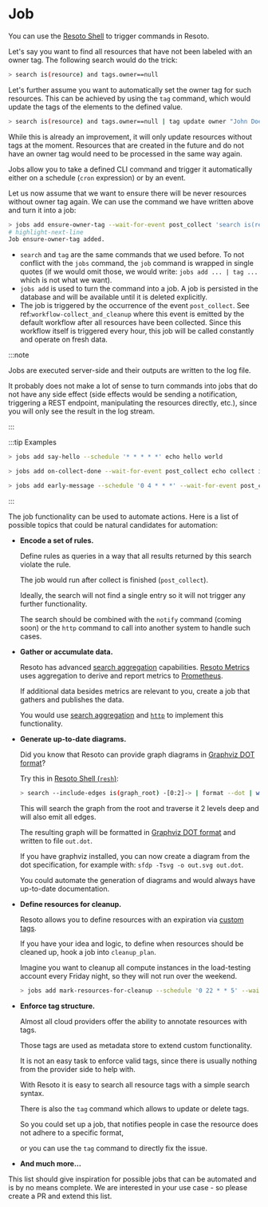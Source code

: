 # Job

You can use the [Resoto Shell](../components/shell.md) to trigger commands in Resoto.

Let's say you want to find all resources that have not been labeled with an owner tag. The following search would do the trick:

```bash
> search is(resource) and tags.owner==null
```

Let's further assume you want to automatically set the owner tag for such resources. This can be achieved by using the `tag` command, which would update the tags of the elements to the defined value.

```bash
> search is(resource) and tags.owner==null | tag update owner "John Doe"
```

While this is already an improvement, it will only update resources without tags at the moment. Resources that are created in the future and do not have an owner tag would need to be processed in the same way again.

Jobs allow you to take a defined CLI command and trigger it automatically either on a schedule (`cron` expression) or by an event.

Let us now assume that we want to ensure there will be never resources without owner tag again. We can use the command we have written above and turn it into a job:

```bash
> jobs add ensure-owner-tag --wait-for-event post_collect 'search is(resource) and tags.owner==null | tag update owner "John Doe"'
# highlight-next-line
​Job ensure-owner-tag added.
```

- `search` and `tag` are the same commands that we used before. To not conflict with the `jobs` command, the `job` command is wrapped in single quotes (if we would omit those, we would write: `jobs add ... | tag ...` which is not what we want).
- `jobs add` is used to turn the command into a job. A job is persisted in the database and will be available until it is deleted explicitly.
- The job is triggered by the occurrence of the event `post_collect`. See ref:`workflow-collect_and_cleanup` where this event is emitted by the default workflow after all resources have been collected. Since this workflow itself is triggered every hour, this job will be called constantly and operate on fresh data.

:::note

Jobs are executed server-side and their outputs are written to the log file.

It probably does not make a lot of sense to turn commands into jobs that do not have any side effect (side effects would be sending a notification, triggering a REST endpoint, manipulating the resources directly, etc.), since you will only see the result in the log stream.

:::

:::tip Examples

```bash title="Print 'hello world' to the log stream every minute"
> jobs add say-hello --schedule '* * * * *' echo hello world
```

```bash title="Print a message when the post_collect event is received"
> jobs add on-collect-done --wait-for-event post_collect echo collect is done!
```

```bash title="Print a message when the first post_collect is received after 4 AM (assuming the post_collect event occurs every hour, this job would be triggered once per day)"
> jobs add early-message --schedule '0 4 * * *' --wait-for-event post_collect echo collect after 4AM is done!
```

:::

The job functionality can be used to automate actions. Here is a list of possible topics that could be natural candidates for automation:

- **Encode a set of rules.**

  Define rules as queries in a way that all results returned by this search violate the rule.

  The job would run after collect is finished (`post_collect`).

  Ideally, the search will not find a single entry so it will not trigger any further functionality.

  The search should be combined with the `notify` command (coming soon) or the `http` command to call into another system to handle such cases.

- **Gather or accumulate data.**

  Resoto has advanced [search aggregation](../search/aggregation.md) capabilities. [Resoto Metrics](../components/metrics.md) uses aggregation to derive and report metrics to [Prometheus](https://prometheus.io).

  If additional data besides metrics are relevant to you, create a job that gathers and publishes the data.

  You would use [search aggregation](../search/aggregation.md) and [`http`](../../reference/cli/http.md) to implement this functionality.

- **Generate up-to-date diagrams.**

  Did you know that Resoto can provide graph diagrams in [Graphviz DOT format](https://graphviz.org/doc/info/lang.html)?

  Try this in [Resoto Shell (`resh`)](../components/shell.md):

  ```bash
  > search --include-edges is(graph_root) -[0:2]-> | format --dot | write out.dot
  ```

  This will search the graph from the root and traverse it 2 levels deep and will also emit all edges.

  The resulting graph will be formatted in [Graphviz DOT format](https://graphviz.org/doc/info/lang.html) and written to file `out.dot`.

  If you have graphviz installed, you can now create a diagram from the dot specification, for example with: `sfdp -Tsvg -o out.svg out.dot`.

  You could automate the generation of diagrams and would always have up-to-date documentation.

- **Define resources for cleanup.**

  Resoto allows you to define resources with an expiration via [custom tags](https://github.com/someengineering/resoto/tree/main/plugins/cleanup_expired#tag-format).

  If you have your idea and logic, to define when resources should be cleaned up, hook a job into `cleanup_plan`.

  Imagine you want to cleanup all compute instances in the load-testing account every Friday night, so they will not run over the weekend.

  ```bash
  > jobs add mark-resources-for-cleanup --schedule '0 22 * * 5' --wait-for-event cleanup_plan 'search is(instance) and /ancestors.account.reported.name==load-testing | clean'
  ```

- **Enforce tag structure.**

  Almost all cloud providers offer the ability to annotate resources with tags.

  Those tags are used as metadata store to extend custom functionality.

  It is not an easy task to enforce valid tags, since there is usually nothing from the provider side to help with.

  With Resoto it is easy to search all resource tags with a simple search syntax.

  There is also the `tag` command which allows to update or delete tags.

  So you could set up a job, that notifies people in case the resource does not adhere to a specific format,

  or you can use the `tag` command to directly fix the issue.

- **And much more…**

This list should give inspiration for possible jobs that can be automated and is by no means complete. We are interested in your use case - so please create a PR and extend this list.
